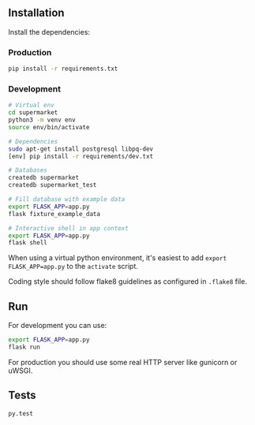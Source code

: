 ## Installation

Install the dependencies:

### Production

```bash
pip install -r requirements.txt
```

### Development

```bash
# Virtual env
cd supermarket
python3 -m venv env
source env/bin/activate

# Dependencies
sudo apt-get install postgresql libpq-dev
[env] pip install -r requirements/dev.txt

# Databases
createdb supermarket
createdb supermarket_test

# Fill database with example data
export FLASK_APP=app.py
flask fixture_example_data

# Interactive shell in app context
export FLASK_APP=app.py
flask shell
```

When using a virtual python environment, it's easiest to add
`export FLASK_APP=app.py` to the `activate` script.

Coding style should follow flake8 guidelines as configured in `.flake8` file.

## Run

For development you can use:

```bash
export FLASK_APP=app.py
flask run
```

For production you should use some real HTTP server like gunicorn or uWSGI.

## Tests

```bash
py.test
```
